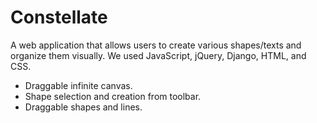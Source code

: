 # Constellate

A web application that allows users to create various shapes/texts and organize them visually. We used JavaScript, jQuery, Django, HTML, and CSS.

* Draggable infinite canvas.
* Shape selection and creation from toolbar.
* Draggable shapes and lines.
